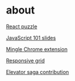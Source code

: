 # about

[React puzzle][1]

[JavaScript 101 slides][2]

[Mingle Chrome extension][3]

[Responsive grid][4]

[Elevator saga contribution][5]


[1]: https://github.com/epzee/puzzle
[2]: https://github.com/epzee/js101
[3]: https://github.com/epzee/mingle-chrome-extension
[4]: https://github.com/epzee/responsive-grid
[5]: https://github.com/magwo/elevatorsaga/pull/58
